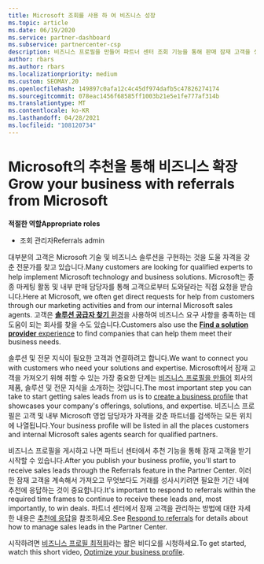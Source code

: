 ```yaml
---
title: Microsoft 조회를 사용 하 여 비즈니스 성장
ms.topic: article
ms.date: 06/19/2020
ms.service: partner-dashboard
ms.subservice: partnercenter-csp
description: 비즈니스 프로필을 만들어 파트너 센터 조회 기능을 통해 판매 잠재 고객을 생성 한 다음 이러한 참조에 응답 하는 방법을 알아봅니다.
author: rbars
ms.author: rbars
ms.localizationpriority: medium
ms.custom: SEOMAY.20
ms.openlocfilehash: 149897c0afa12c4c45df974dafb5c47826274174
ms.sourcegitcommit: 078eac1456f68585ff1003b21e5e1fe777af314b
ms.translationtype: MT
ms.contentlocale: ko-KR
ms.lasthandoff: 04/28/2021
ms.locfileid: "108120734"
---
```

# <a name="grow-your-business-with-referrals-from-microsoft"></a><span data-ttu-id="d48d0-103">Microsoft의 추천을 통해 비즈니스 확장</span><span class="sxs-lookup"><span data-stu-id="d48d0-103">Grow your business with referrals from Microsoft</span></span>

<span data-ttu-id="d48d0-104">**적절한 역할**</span><span class="sxs-lookup"><span data-stu-id="d48d0-104">**Appropriate roles**</span></span>

- <span data-ttu-id="d48d0-105">조회 관리자</span><span class="sxs-lookup"><span data-stu-id="d48d0-105">Referrals admin</span></span>

<span data-ttu-id="d48d0-106">대부분의 고객은 Microsoft 기술 및 비즈니스 솔루션을 구현하는 것을 도울 자격을 갖춘 전문가를 찾고 있습니다.</span><span class="sxs-lookup"><span data-stu-id="d48d0-106">Many customers are looking for qualified experts to help implement Microsoft technology and business solutions.</span></span> <span data-ttu-id="d48d0-107">Microsoft는 종종 마케팅 활동 및 내부 판매 담당자를 통해 고객으로부터 도와달라는 직접 요청을 받습니다.</span><span class="sxs-lookup"><span data-stu-id="d48d0-107">Here at Microsoft, we often get direct requests for help from customers through our marketing activities and from our internal Microsoft sales agents.</span></span> <span data-ttu-id="d48d0-108">고객은 [**솔루션 공급자 찾기** 환경](https://www.microsoft.com/solution-providers/search)을 사용하여 비즈니스 요구 사항을 충족하는 데 도움이 되는 회사를 찾을 수도 있습니다.</span><span class="sxs-lookup"><span data-stu-id="d48d0-108">Customers also use the [**Find a solution provider** experience](https://www.microsoft.com/solution-providers/search) to find companies that can help them meet their business needs.</span></span> 

<span data-ttu-id="d48d0-109">솔루션 및 전문 지식이 필요한 고객과 연결하려고 합니다.</span><span class="sxs-lookup"><span data-stu-id="d48d0-109">We want to connect you with customers who need your solutions and expertise.</span></span> <span data-ttu-id="d48d0-110">Microsoft에서 잠재 고객을 가져오기 위해 취할 수 있는 가장 중요한 단계는 [비즈니스 프로필을 만들어](create-a-marketing-profile.md) 회사의 제품, 솔루션 및 전문 지식을 소개하는 것입니다.</span><span class="sxs-lookup"><span data-stu-id="d48d0-110">The most important step you can take to start getting sales leads from us is to [create a business profile](create-a-marketing-profile.md) that showcases your company's offerings, solutions, and expertise.</span></span> <span data-ttu-id="d48d0-111">비즈니스 프로필은 고객 및 내부 Microsoft 영업 담당자가 자격을 갖춘 파트너를 검색하는 모든 위치에 나열됩니다.</span><span class="sxs-lookup"><span data-stu-id="d48d0-111">Your business profile will be listed in all the places customers and internal Microsoft sales agents search for qualified partners.</span></span> 

 <span data-ttu-id="d48d0-112">비즈니스 프로필을 게시하고 나면 파트너 센터에서 추천 기능을 통해 잠재 고객을 받기 시작할 수 있습니다.</span><span class="sxs-lookup"><span data-stu-id="d48d0-112">After you publish your business profile, you'll start to receive sales leads through the Referrals feature in the Partner Center.</span></span> <span data-ttu-id="d48d0-113">이러한 잠재 고객을 계속해서 가져오고 무엇보다도 거래를 성사시키려면 필요한 기간 내에 추천에 응답하는 것이 중요합니다.</span><span class="sxs-lookup"><span data-stu-id="d48d0-113">It's important to respond to referrals within the required time frames to continue to receive these leads and, most importantly, to win deals.</span></span> <span data-ttu-id="d48d0-114">파트너 센터에서 잠재 고객을 관리하는 방법에 대한 자세한 내용은 [추천에 응답](manage-leads.md)을 참조하세요.</span><span class="sxs-lookup"><span data-stu-id="d48d0-114">See [Respond to referrals](manage-leads.md) for details about how to manage sales leads in the Partner Center.</span></span>  


<span data-ttu-id="d48d0-115">시작하려면 [비즈니스 프로필 최적화](https://player.vimeo.com/video/252788046)라는 짧은 비디오를 시청하세요.</span><span class="sxs-lookup"><span data-stu-id="d48d0-115">To get started, watch this short video, [Optimize your business profile](https://player.vimeo.com/video/252788046).</span></span>
